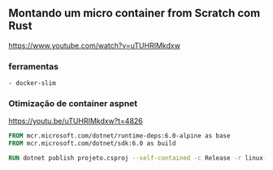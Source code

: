 

## Montando um micro container from Scratch com Rust
https://www.youtube.com/watch?v=uTUHRIMkdxw

### ferramentas
    - docker-slim


### Otimização de container aspnet
https://youtu.be/uTUHRIMkdxw?t=4826

```Dockerfile
FROM mcr.microsoft.com/dotnet/runtime-deps:6.0-alpine as base
FROM mcr.microsoft.com/dotnet/sdk:6.0 as build

RUN dotnet publish projeto.csproj --self-contained -c Release -r linux-musl-x64 -p:publishTrimmed=true -o /app/publish
```
